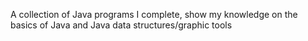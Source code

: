 A collection of Java programs I complete, show my knowledge on the basics of Java and Java data structures/graphic tools
